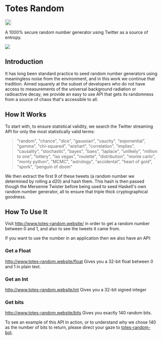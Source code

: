 Totes Random
=============
<a href='http://www.recurse.com' title='Made with love at the Recurse Center'><img src='https://cloud.githubusercontent.com/assets/2883345/11325206/336ea5f4-9150-11e5-9e90-d86ad31993d8.png' height='20px'/></a>

A 1000% secure random number generator using Twitter as a source of entropy.

<img src="http://www.jkiely.co.uk/images/totes_random.png">

Introduction
------------

It has long been standard practice to seed random number generators using meaningless noise from the environment, and in this work we continue that tradition. Aimed squarely at the subset of developers who do not have access to measurements of the universal background radiation or radioactive decay, we provide an easy to use API that gets its randomness from a source of chaos that's accessible to all.

How It Works
------------
To start with, to ensure statistical validity, we search the Twitter streaming API for only the most statistically valid terms:

> "random", "chance", "dice", "gaussian", "cauchy", "exponential", "gamma", "chi-squared", "wishart", "correlation", "implies", "causality", "stochastic", "bayes", "baes", "laplace", "unlikely", "million to one", "lottery", "las vegas", "roulette", "distribution", "monte carlo", "monty python", "MCMC", "astrology", "accidental", "heart of gold", "spork", "penguin of doom"

We then extract the first 9 of these tweets (a random number we determined by rolling a d20) and hash them. This hash is then passed though the Mersenne Twister before being used to seed Haskell's own random number generator, all to ensure that triple thick cryptographical goodness.


How To Use It
-------------
Visit http://www.totes-random.website/ in order to get a random number between 0 and 1, and also to see the tweets it came from. 

If you want to use the number in an application then we also have an API:

### Get a Float
http://www.totes-random.website/float 
Gives you a 32-bit float between 0 and 1 in plain text.

### Get an Int
http://www.totes-random.website/int
Gives you a 32-bit signed integer 

### Get bits
http://www.totes-random.website/bits
Gives you exactly 140 random bits.

To see an example of this API in action, or to understand why we chose 140 as the number of bits to return, please direct your gaze to [totes-random-bot](https://github.com/JKiely/Totes-Random-Bot).
